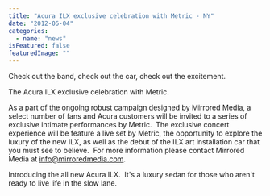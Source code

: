 ```yaml
---
title: "Acura ILX exclusive celebration with Metric - NY"
date: "2012-06-04"
categories: 
  - name: "news"
isFeatured: false
featuredImage: ""
---
```


Check out the band, check out the car, check out the excitement.

The Acura ILX exclusive celebration with Metric.

As a part of the ongoing robust campaign designed by Mirrored Media, a select number of fans and Acura customers will be invited to a series of exclusive intimate performances by Metric.  The exclusive concert experience will be feature a live set by Metric, the opportunity to explore the luxury of the new ILX, as well as the debut of the ILX art installation car that you must see to believe.  For more information please contact Mirrored Media at info@mirroredmedia.com.

Introducing the all new Acura ILX.  It's a luxury sedan for those who aren't ready to live life in the slow lane.
